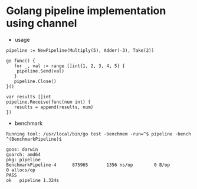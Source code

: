 # Golang pipeline implementation using channel

- usage

```golang
pipeline := NewPipeline(Multiply(5), Adder(-3), Take(2))

go func() {
   for _, val := range []int{1, 2, 3, 4, 5} {
    pipeline.Send(val)
   }
   pipeline.Close()
}()

var results []int
pipeline.Receive(func(num int) {
   results = append(results, num)
})
```

- benchmark

```text
Running tool: /usr/local/bin/go test -benchmem -run=^$ pipeline -bench ^(BenchmarkPipeline)$

goos: darwin
goarch: amd64
pkg: pipeline
BenchmarkPipeline-4      875965       1356 ns/op        0 B/op        0 allocs/op
PASS
ok   pipeline 1.324s
```
